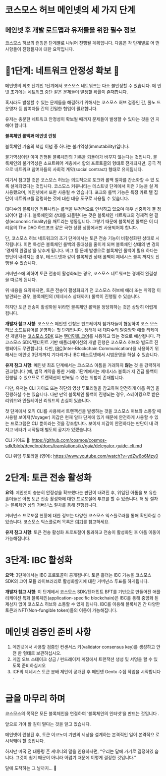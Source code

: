<!-- markdown-link-check-disable -->

# 코스모스 허브 메인넷의 세 가지 단계

## 메인넷 후 개발 로드맵과 유저들을 위한 필수 정보

코스모스 허브의 런칭은 단계별로 나뉘어 진행될 계획입니다. 다음은 각 단계별로 어
떤 사항들이 진행될지에 대한 요약입니다.

# 🚨1단계: 네트워크 안정성 확보 🚨

메인넷의 최초 단계인 1단계에서 코스모스 네트워크는 다소 불안정할 수 있습니다. 메
인넷 초기에는 네트워크 중단 같은 문제들이 발생할 확률이 존재합니다.

혹시라도 발생할 수 있는 문제들을 해결하기 위해서는 코스모스 허브 검증인 간, 풀노
드 운영자 등 참여자들 간의 긴밀한 협업이 필요합니다.

유저는 충분한 네트워크 안정성이 확보될 때까지 문제들이 발생할 수 있다는 것을 인
지해야 합니다.

**블록체인 롤백과 메인넷 런칭**

블록체인 기술의 핵심 이념 중 하나는 불가역성(immutability)입니다.

불가역성이란 이미 진행된 블록체인의 기록을 되돌아가 바꾸지 않는다는 것입니다. 블
록체인의 불가역성은 소프트웨어 계층에서 합의 프로토콜의 형태로 전개되지만, 궁극
적으로 네트워크 참여자들의 사회적 계약(social contract) 형태로 유지됩니다.

여기서 참고할 것은 코스모스 허브는 의도적으로 포크와 롤백 절차를 간소화할 수 있
도록 설계되었다는 것입니다. 코스모스 커뮤니티는 테스트넷 단계에서 이런 기능을 실
제 사용했으며, 메인넷에서 또한 사용될 수 있습니다. 포크와 롤백 기능은 특정 카르
텔 집단이 네트워크를 점령하는 것에 대한 대응 도구로 사용될 수 있습니다.

대다수의 블록체인 커뮤니티는 롤백을 부정적으로 인식하고 있으며 매우 신중하게 결
정되어야 합니다. 블록체인의 상태를 되돌린다는 것은 블록체인 네트워크의 경제적 완
결성(economic finality)을 깨트리는 행동입니다. 그렇기 때문에 블록체인 롤백은 이
더리움의 The DAO 하드포크 같은 극한 상황 상황에서만 사용되어야 합니다.

단, 코스모스 허브 네트워크의 초기 단계에서는 토큰 전송 기능이 비활성화된 상태로
시작됩니다. 이런 특성은 블록체인 롤백의 중대성을 줄이게 되며 블록체인 상태의 변
경의 ‘경제적 완결성’을 낮추게 됩니다. 버그 등 문제 발생으로 블록체인 롤백이 필요
하다는 판단이 내려지는 경우, 테스트넷과 같이 블록체인 상태 롤백이 제네시스 블록
까지도 진행될 수 있습니다.

거버넌스에 의하여 토큰 전송이 활성화되는 경우, 코스모스 네트워크는 경제적 완결성
을 따르게 됩니다.

위 내용을 요약하자면, 토큰 전송이 활성화되기 전 코스모스 허브에 에러 또는 취약점
이 발견되는 경우, 블록체인의 (제네시스 상태까지) 롤백이 진행될 수 있습니다.

하지만 토큰 전송이 활성화된 뒤라면 블록체인 롤백을 정당화하는 것은 상당히 어렵게
됩니다.

**개발자 참고 사항**: 코스모스 메인넷 런칭은 펀드레이저 참가자들이 협동하여 코스
모스 허브 소프트웨어를 운영하는 첫 단계입니다. 생태계 내 대다수의 탈중앙화 애플
리케이션 개발자는 [코스모스 SDK](https://cosmos.network/docs/) 또는
[텐더민트 코어](https://tendermint.com/docs/)를 사용하고 있는 것으로 예상됩니다.
각 코스모스 SDK/텐더민트 기반 애플리케이션의 개발 진행은 코스모스 허브와 별도로
진행되어도 무관합니다. 다만,
[IBC](https://blog.cosmos.network/developer-deep-dive-cosmos-ibc-5855aaf183fe)(Inter-Blockchain
Communication)을 사용하기 위해서는 메인넷 3단계까지 기다리거나 IBC 테스트넷에서
시범운영을 하실 수 있습니다.

**유저 참고 사항**: 메인넷 최초 단계에서는 코스모스 아톰을 거래하지 **않는** 것
을 강력하게 권고합니다 (예, 법적 계약을 통한 거래). 1단계에서는 제네시스 블록까
지 긴급 롤백이 진행될 수 있으므로 트랜잭션이 번복될 수 있는 위험이 존재합니다.

다만, 유저는 CLI 가이드 또는 하단의 영상 투토리얼을 참고하여 안전하게 아톰 위임
을 진행하실 수는 있습니다. 다만 만약 블록체인 롤백이 진행되는 경우, 스테이킹으로
받은 리워드와 인플레이션 리워드의 손실이 있습니다.

첫 단계에서 오직 CLI를 사용해서 트랜잭션을 발생하는 것을 코스모스 허브와 소통할
때 사용될 보이저(Voyager) 지갑은 현재 알파 단계에 있기 때문에 안전하게 사용할 수
있는 프로그램은 CLI 뿐이라는 것을 강조합니다. 보이저 지갑이 안전하다는 판단이 내
려지고 베타가 시작될때 별도의 공지가 있겠습니다.

CLI 가이드 🔗:
<https://github.com/cosmos/cosmos-sdk/blob/develop/docs/translations/kr/gaia/delegator-guide-cli.md>

CLI 위임 투토리얼 (영어):
<https://www.youtube.com/watch?v=ydZw6o6Mzy0>

# 2단계: 토큰 전송 활성화

**요약**: 메인넷이 충분히 안정성을 확보했다는 판단이 내려진 후, 위임된 아톰을 보
유한 홀더들은 아톰 토큰 전송 활성화에 대한 프로포절에 투표를 할 수 있습니다. 해
당 절차는 블록체인 상의 거버넌스 절차를 통해 진행됩니다.

거버넌스 프로포절 현황에 대한 정보는 다양한 코스모스 익스플로러를 통해 확인하실
수 있습니다. 코스모스 익스플로러 목록은 [여기](https://cosmos.network/launch)를
참고하세요.

**유저 참고 사항**: 토큰 전송 활성화 프로포절이 통과하고 전송이 활성화된 후 아톰
이동이 가능해집니다.

# 3단계: IBC 활성화

**요약**: 3단계에서는 IBC 프로토콜이 공개됩니다. 토큰 홀더는 IBC 기능을 코스모스
SDK의 코어 모듈 라이브러리로 활성화할지에 대한 거버넌스 투표를 하게됩니다.

**개발자 참고 사항**: 이 단계에서 코스모스 SDK/텐더민트 BFT를 기반으로 만들어진
애플리케이션 특화 블록체인(application-specific blockchain)은 IBC를 통해 중앙화
된 제삼자 없이 코스모스 허브와 소통할 수 있게 됩니다. IBC를 이용해 블록체인 간
다양한 토큰과 NFT(Non-fungible token)들의 이동이 가능해집니다.

# 메인넷 검증인 준비 사항

1.  메인넷에서 사용할 검증인 컨센서스 키(validator consensus key)를 생성하고 안전
    한 형태로 보관하십시오.
2.  게임 오브 스테이크 상금 / 펀드레이저 계정에서 트랜잭션 생성 및 서명을 할 수
    있도록 준비하십시오
3.  ICF의 제네시스 토큰 분배 제안이 공개된 후 메인넷 Gentx 수집 작업을 시작합니다
    .

# 글을 마무리 하며

코스모스의 목적은 모든 블록체인을 연결하여 ‘블록체인의 인터넷’을 만드는 것입니다
.

앞으로 가야 할 길이 멀다는 것을 알고 있습니다.

메인넷이 런칭된 후, 토큰 이코노미 기반의 세상을 설계하는 본격적인 일이 본격적으
로 시작돼야 할 것입니다.

하지만 미국 전 대통령 존 케네디의 말을 인용하자면, “우리는 달에 가기로 결정하였
습니다. 그것이 쉽기 때문이 아니라 어렵기 때문에 이렇게 결정한 것입니다.”

달에 도착하는 그 날까지… 🚀

<!-- markdown-link-check-enable -->
